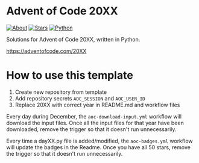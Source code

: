 Advent of Code 20XX
===================

[![About](https://img.shields.io/badge/Advent%20of%20Code%20🎄-20XX-brightgreen)](https://adventofcode.com/20XX/)
[![Stars](https://img.shields.io/badge/stars%20⭐-0-yellow)](https://adventofcode.com/20XX/stats)
[![Python](https://img.shields.io/badge/python-3670A0?logo=python&logoColor=ffdd54)](https://www.python.org)

Solutions for Advent of Code 20XX, written in Python.

https://adventofcode.com/20XX

How to use this template
========================

1. Create new repository from template
2. Add repository secrets `AOC_SESSION` and `AOC_USER_ID`
3. Replace 20XX with correct year in README.md and workflow files

Every day during December, the `aoc-download-input.yml` workflow will
download the input files. Once all the input files for that year have
been downloaded, remove the trigger so that it doesn't run
unnecessarily.

Every time a dayXX.py file is added/modified, the `aoc-badges.yml`
workflow will update the badges in the Readme. Once you have all 50
stars, remove the trigger so that it doesn't run unnecessarily.
